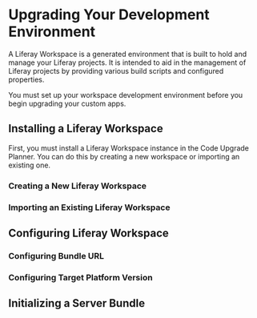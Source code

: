 # Upgrading Your Development Environment

A Liferay Workspace is a generated environment that is built to hold and manage
your Liferay projects. It is intended to aid in the management of Liferay
projects by providing various build scripts and configured properties.

You must set up your workspace development environment before you begin
upgrading your custom apps.

## Installing a Liferay Workspace

First, you must install a Liferay Workspace instance in the Code Upgrade
Planner. You can do this by creating a new workspace or importing an existing
one.

### Creating a New Liferay Workspace

### Importing an Existing Liferay Workspace



## Configuring Liferay Workspace

### Configuring Bundle URL

### Configuring Target Platform Version



## Initializing a Server Bundle



